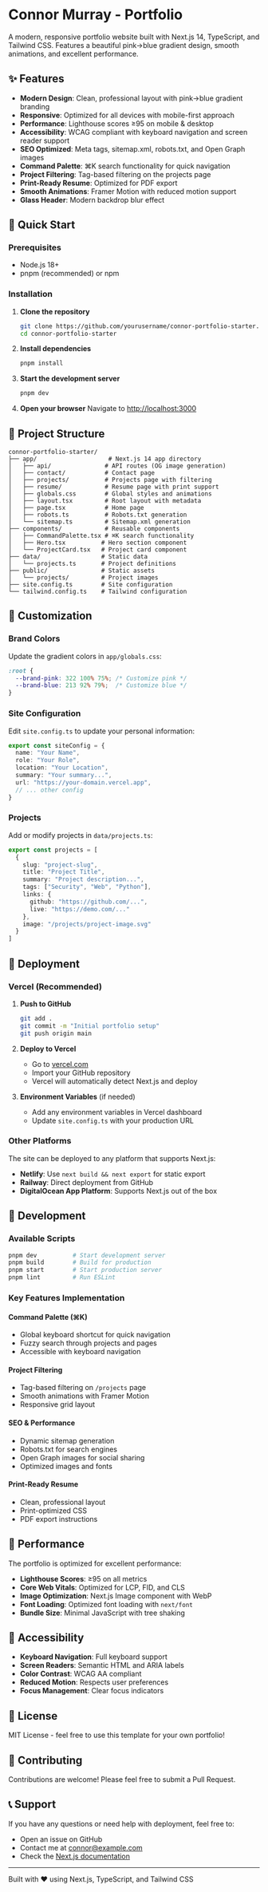 # Connor Murray - Portfolio

A modern, responsive portfolio website built with Next.js 14, TypeScript, and Tailwind CSS. Features a beautiful pink→blue gradient design, smooth animations, and excellent performance.

## ✨ Features

- **Modern Design**: Clean, professional layout with pink→blue gradient branding
- **Responsive**: Optimized for all devices with mobile-first approach
- **Performance**: Lighthouse scores ≥95 on mobile & desktop
- **Accessibility**: WCAG compliant with keyboard navigation and screen reader support
- **SEO Optimized**: Meta tags, sitemap.xml, robots.txt, and Open Graph images
- **Command Palette**: ⌘K search functionality for quick navigation
- **Project Filtering**: Tag-based filtering on the projects page
- **Print-Ready Resume**: Optimized for PDF export
- **Smooth Animations**: Framer Motion with reduced motion support
- **Glass Header**: Modern backdrop blur effect

## 🚀 Quick Start

### Prerequisites

- Node.js 18+ 
- pnpm (recommended) or npm

### Installation

1. **Clone the repository**
   ```bash
   git clone https://github.com/yourusername/connor-portfolio-starter.git
   cd connor-portfolio-starter
   ```

2. **Install dependencies**
   ```bash
   pnpm install
   ```

3. **Start the development server**
   ```bash
   pnpm dev
   ```

4. **Open your browser**
   Navigate to [http://localhost:3000](http://localhost:3000)

## 📁 Project Structure

```
connor-portfolio-starter/
├── app/                    # Next.js 14 app directory
│   ├── api/               # API routes (OG image generation)
│   ├── contact/           # Contact page
│   ├── projects/          # Projects page with filtering
│   ├── resume/            # Resume page with print support
│   ├── globals.css        # Global styles and animations
│   ├── layout.tsx         # Root layout with metadata
│   ├── page.tsx           # Home page
│   ├── robots.ts          # Robots.txt generation
│   └── sitemap.ts         # Sitemap.xml generation
├── components/            # Reusable components
│   ├── CommandPalette.tsx # ⌘K search functionality
│   ├── Hero.tsx          # Hero section component
│   └── ProjectCard.tsx   # Project card component
├── data/                 # Static data
│   └── projects.ts       # Project definitions
├── public/               # Static assets
│   └── projects/         # Project images
├── site.config.ts        # Site configuration
└── tailwind.config.ts    # Tailwind configuration
```

## 🎨 Customization

### Brand Colors

Update the gradient colors in `app/globals.css`:

```css
:root {
  --brand-pink: 322 100% 75%; /* Customize pink */
  --brand-blue: 213 92% 79%;  /* Customize blue */
}
```

### Site Configuration

Edit `site.config.ts` to update your personal information:

```typescript
export const siteConfig = {
  name: "Your Name",
  role: "Your Role",
  location: "Your Location",
  summary: "Your summary...",
  url: "https://your-domain.vercel.app",
  // ... other config
}
```

### Projects

Add or modify projects in `data/projects.ts`:

```typescript
export const projects = [
  {
    slug: "project-slug",
    title: "Project Title",
    summary: "Project description...",
    tags: ["Security", "Web", "Python"],
    links: {
      github: "https://github.com/...",
      live: "https://demo.com/..."
    },
    image: "/projects/project-image.svg"
  }
]
```

## 🚀 Deployment

### Vercel (Recommended)

1. **Push to GitHub**
   ```bash
   git add .
   git commit -m "Initial portfolio setup"
   git push origin main
   ```

2. **Deploy to Vercel**
   - Go to [vercel.com](https://vercel.com)
   - Import your GitHub repository
   - Vercel will automatically detect Next.js and deploy

3. **Environment Variables** (if needed)
   - Add any environment variables in Vercel dashboard
   - Update `site.config.ts` with your production URL

### Other Platforms

The site can be deployed to any platform that supports Next.js:

- **Netlify**: Use `next build && next export` for static export
- **Railway**: Direct deployment from GitHub
- **DigitalOcean App Platform**: Supports Next.js out of the box

## 🔧 Development

### Available Scripts

```bash
pnpm dev          # Start development server
pnpm build        # Build for production
pnpm start        # Start production server
pnpm lint         # Run ESLint
```

### Key Features Implementation

#### Command Palette (⌘K)
- Global keyboard shortcut for quick navigation
- Fuzzy search through projects and pages
- Accessible with keyboard navigation

#### Project Filtering
- Tag-based filtering on `/projects` page
- Smooth animations with Framer Motion
- Responsive grid layout

#### SEO & Performance
- Dynamic sitemap generation
- Robots.txt for search engines
- Open Graph images for social sharing
- Optimized images and fonts

#### Print-Ready Resume
- Clean, professional layout
- Print-optimized CSS
- PDF export instructions

## 📱 Performance

The portfolio is optimized for excellent performance:

- **Lighthouse Scores**: ≥95 on all metrics
- **Core Web Vitals**: Optimized for LCP, FID, and CLS
- **Image Optimization**: Next.js Image component with WebP
- **Font Loading**: Optimized font loading with `next/font`
- **Bundle Size**: Minimal JavaScript with tree shaking

## 🎯 Accessibility

- **Keyboard Navigation**: Full keyboard support
- **Screen Readers**: Semantic HTML and ARIA labels
- **Color Contrast**: WCAG AA compliant
- **Reduced Motion**: Respects user preferences
- **Focus Management**: Clear focus indicators

## 📄 License

MIT License - feel free to use this template for your own portfolio!

## 🤝 Contributing

Contributions are welcome! Please feel free to submit a Pull Request.

## 📞 Support

If you have any questions or need help with deployment, feel free to:

- Open an issue on GitHub
- Contact me at connor@example.com
- Check the [Next.js documentation](https://nextjs.org/docs)

---

Built with ❤️ using Next.js, TypeScript, and Tailwind CSS
